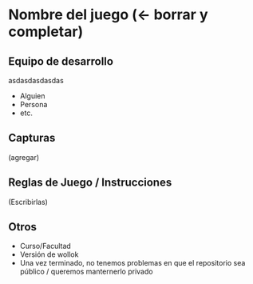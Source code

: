 # Nombre del juego (<- borrar y completar)

## Equipo de desarrollo
asdasdasdasdas
- Alguien
- Persona
- etc.

## Capturas

(agregar)

## Reglas de Juego / Instrucciones

(Escribirlas)


## Otros

- Curso/Facultad
- Versión de wollok
- Una vez terminado, no tenemos problemas en que el repositorio sea público / queremos manternerlo privado
